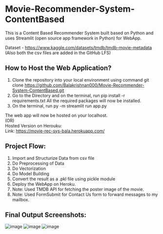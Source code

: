 # Movie-Recommender-System-ContentBased
This is a Content Based Recommender System built based on Python and uses Streamlit (open source app framework in Python) for WebApp.


Dataset - https://www.kaggle.com/datasets/tmdb/tmdb-movie-metadata
(Also both the csv files are added in the GitHub LFS)

## How to Host the Web Application?
1. Clone the repository into your local environment using command git clone https://github.com/Balakrishnan000/Movie-Recommender-System-ContentBased.git <br>
2. Go to the Directory and on the terminal, run pip install -r requirements.txt All the required packages will now be installed.<br>
3. On the terminal, run py -m streamlit run app.py <br>

The web app will now be hosted on your localhost.
<br>
(OR)<br>
Hosted Version on Herouku:<br>
Link: https://movie-rec-sys-bala.herokuapp.com/

## Project Flow:

1. Import and Structurize Data from csv file
2. Do Preprocessing of Data
3. Do Vectorization
4. Do Model Building
5. Convert the result as a .pkl file using pickle module
6. Deploy the WebApp on Heroku.
7. Note: Used TMDB API for fetching the poster image of the movie.
8. Note: Used FormSubmit for Contact Us form to forward messages to my mailbox.

## Final Output Screenshots: 
![image](https://user-images.githubusercontent.com/70379877/175554131-dfc35a5b-3381-4473-ae9c-1d5ecdd80169.png)
![image](https://user-images.githubusercontent.com/70379877/175555382-8d35656c-4e0b-4a30-811a-421cb1fdd635.png)
![image](https://user-images.githubusercontent.com/70379877/175555695-74980de6-9922-4715-861b-c54e72cdb41d.png)

